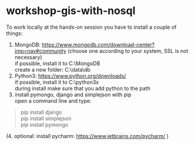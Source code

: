 # workshop-gis-with-nosql

To work locally at the hands-on session you have to install a couple of things:    
1. MongoDB: https://www.mongodb.com/download-center?jmp=nav#community (choose one according to your system, SSL is not necessary)    
  if possible, install it to C:\MongoDB     
  create a new folder: C:\data\db    
2. Python3: https://www.python.org/downloads/    
  if possible, install it to C:\python3x      
  during install make sure that you add python to the path    
3. install pymongo, django and simplejson with pip      
  open a command line and type:    
  >pip install django    
  >pip install simplejson     
  >pip install pymongo     

(4. optional: install pycharm: https://www.jetbrains.com/pycharm/ )

